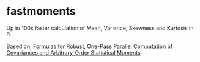 # fastmoments
Up to 100x faster calculation of Mean, Variance, Skewness and Kurtosis in R.

Based on: [Formulas for Robust, One-Pass Parallel
Computation of Covariances and
Arbitrary-Order Statistical Moments](https://www.osti.gov/servlets/purl/1028931) 
